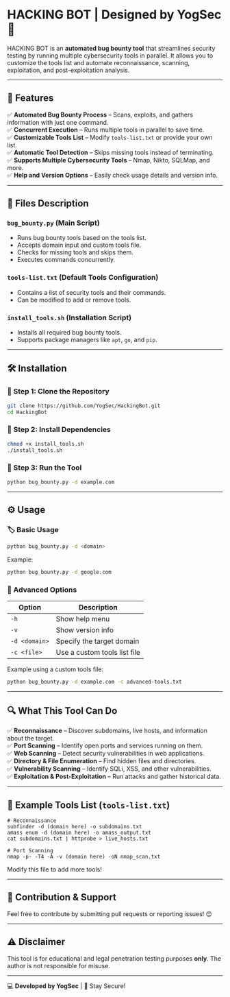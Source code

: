 # HACKING BOT | Designed by YogSec 🚀

HACKING BOT is an **automated bug bounty tool** that streamlines security testing by running multiple cybersecurity tools in parallel. It allows you to customize the tools list and automate reconnaissance, scanning, exploitation, and post-exploitation analysis.

---

## 🎯 Features
✅ **Automated Bug Bounty Process** – Scans, exploits, and gathers information with just one command.  
✅ **Concurrent Execution** – Runs multiple tools in parallel to save time.  
✅ **Customizable Tools List** – Modify `tools-list.txt` or provide your own list.  
✅ **Automatic Tool Detection** – Skips missing tools instead of terminating.  
✅ **Supports Multiple Cybersecurity Tools** – Nmap, Nikto, SQLMap, and more.  
✅ **Help and Version Options** – Easily check usage details and version info.  

---

## 📂 Files Description

### `bug_bounty.py` (Main Script)
- Runs bug bounty tools based on the tools list.
- Accepts domain input and custom tools file.
- Checks for missing tools and skips them.
- Executes commands concurrently.

### `tools-list.txt` (Default Tools Configuration)
- Contains a list of security tools and their commands.
- Can be modified to add or remove tools.

### `install_tools.sh` (Installation Script)
- Installs all required bug bounty tools.
- Supports package managers like `apt`, `go`, and `pip`.

---

## 🛠 Installation

### 🔹 Step 1: Clone the Repository
```bash
git clone https://github.com/YogSec/HackingBot.git
cd HackingBot
```

### 🔹 Step 2: Install Dependencies
```bash
chmod +x install_tools.sh
./install_tools.sh
```

### 🔹 Step 3: Run the Tool
```bash
python bug_bounty.py -d example.com
```

---

## ⚙️ Usage

### 🏷 Basic Usage
```bash
python bug_bounty.py -d <domain>
```
Example:
```bash
python bug_bounty.py -d google.com
```

### 🔹 Advanced Options
| Option | Description |
|--------|-------------|
| `-h` | Show help menu |
| `-v` | Show version info |
| `-d <domain>` | Specify the target domain |
| `-c <file>` | Use a custom tools list file |

Example using a custom tools file:
```bash
python bug_bounty.py -d example.com -c advanced-tools.txt
```

---

## 🔍 What This Tool Can Do
✅ **Reconnaissance** – Discover subdomains, live hosts, and information about the target.  
✅ **Port Scanning** – Identify open ports and services running on them.  
✅ **Web Scanning** – Detect security vulnerabilities in web applications.  
✅ **Directory & File Enumeration** – Find hidden files and directories.  
✅ **Vulnerability Scanning** – Identify SQLi, XSS, and other vulnerabilities.  
✅ **Exploitation & Post-Exploitation** – Run attacks and gather historical data.

---

## 📌 Example Tools List (`tools-list.txt`)
```
# Reconnaissance
subfinder -d (domain here) -o subdomains.txt
amass enum -d (domain here) -o amass_output.txt
cat subdomains.txt | httprobe > live_hosts.txt

# Port Scanning
nmap -p- -T4 -A -v (domain here) -oN nmap_scan.txt
```
Modify this file to add more tools!

---

## 🚀 Contribution & Support
Feel free to contribute by submitting pull requests or reporting issues! 😊

---

## ⚠️ Disclaimer
This tool is for educational and legal penetration testing purposes **only**. The author is not responsible for misuse.

---

💻 **Developed by YogSec** | 🚀 Stay Secure!

